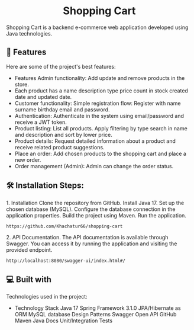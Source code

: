 <h1 align="center" id="title">Shopping Cart</h1>

<p id="description">Shopping Cart is a backend e-commerce web application developed using Java technologies.</p>



<h2>🧐 Features</h2>

Here are some of the project's best features:

* Features Admin functionality: Add update and remove products in the store.
* Each product has a name description type price count in stock created date and updated date.
* Customer functionality: Simple registration flow: Register with name surname birthday email and password.
* Authentication: Authenticate in the system using email/password and receive a JWT token.
* Product listing: List all products. Apply filtering by type search in name and description and sort by lower price.
* Product details: Request detailed information about a product and receive related product suggestions.
* Place an order:
  Add chosen products to the shopping cart and place a new order.
* Order management (Admin): Admin can change the order status.

<h2>🛠️ Installation Steps:</h2>

<p>1. Installation Clone the repository from GitHub. Install Java 17. Set up the chosen database (MySQL). Configure the database connection in the application properties. Build the project using Maven. Run the application.</p>

```
https://github.com/Khachatur66/shopping-cart
```

<p>2. API Documentation. The API documentation is available through Swagger. You can access it by running the application and visiting the provided endpoint.</p>

```
http://localhost:8080/swagger-ui/index.html#/
```

<h2>💻 Built with</h2>

Technologies used in the project:

* Technology Stack Java 17 Spring Framework 3.1.0 JPA/Hibernate as ORM MySQL database Design Patterns Swagger Open API
  GitHub Maven Java Docs Unit/Integration Tests